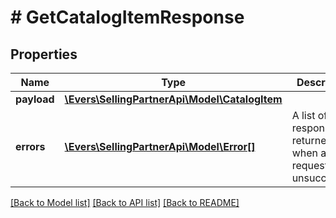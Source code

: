 # # GetCatalogItemResponse

## Properties

Name | Type | Description | Notes
------------ | ------------- | ------------- | -------------
**payload** | [**\Evers\SellingPartnerApi\Model\CatalogItem**](CatalogItem.md) |  | [optional]
**errors** | [**\Evers\SellingPartnerApi\Model\Error[]**](Error.md) | A list of error responses returned when a request is unsuccessful. | [optional]

[[Back to Model list]](../../README.md#models) [[Back to API list]](../../README.md#endpoints) [[Back to README]](../../README.md)
